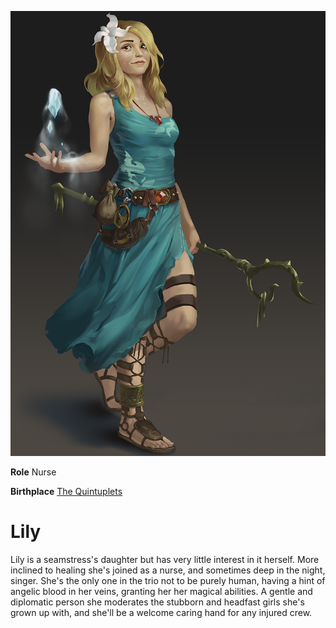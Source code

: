 <InfoBox>
    
![Character Art](./img/lily.png)
    
**Role** Nurse
    
**Birthplace** [The Quintuplets](/places/quintuplets)

</InfoBox>

# Lily
<Badge type="info" text="She/Her"/>

Lily is a seamstress's daughter but has very little interest in it herself. More inclined to healing she's joined as a nurse, and sometimes deep in the night, singer. She's the only one in the trio not to be purely human, having a hint of angelic blood in her veins, granting her her magical abilities. A gentle and diplomatic person she moderates the stubborn and headfast girls she's grown up with, and she'll be a welcome caring hand for any injured crew.

<!--@include: ./trio_details.md-->

